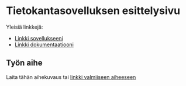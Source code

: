 # Tietokantasovelluksen esittelysivu

Yleisiä linkkejä:

* [Linkki sovellukseeni](http://vipohjol.users.cs.helsinki.fi/Tsoha/)
* [Linkki dokumentaatiooni](https://www.github.com/Ilpolainen/Tsoha-Bootstrap/doc/dokumentaatio)

## Työn aihe

Laita tähän aihekuvaus tai [linkki valmiiseen aiheeseen](http://advancedkittenry.github.io/suunnittelu_ja_tyoymparisto/aiheet/Pokemon-kanta.html) 
